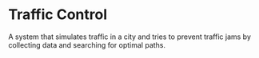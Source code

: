 # Traffic Control
A system that simulates traffic in a city and tries to prevent traffic jams by collecting data and searching for optimal paths.
